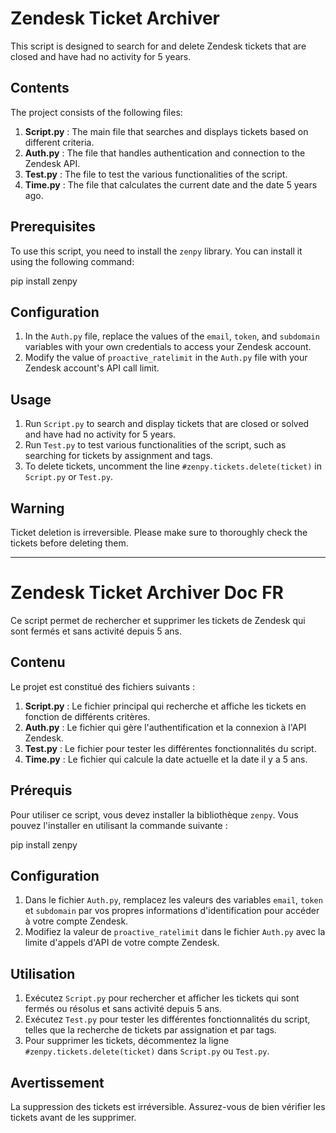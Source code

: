 # Zendesk Ticket Archiver

This script is designed to search for and delete Zendesk tickets that are closed and have had no activity for 5 years.

## Contents

The project consists of the following files:

1. **Script.py** : The main file that searches and displays tickets based on different criteria.
2. **Auth.py** : The file that handles authentication and connection to the Zendesk API.
3. **Test.py** : The file to test the various functionalities of the script.
4. **Time.py** : The file that calculates the current date and the date 5 years ago.

## Prerequisites

To use this script, you need to install the `zenpy` library. You can install it using the following command:

pip install zenpy


## Configuration

1. In the `Auth.py` file, replace the values of the `email`, `token`, and `subdomain` variables with your own credentials to access your Zendesk account.
2. Modify the value of `proactive_ratelimit` in the `Auth.py` file with your Zendesk account's API call limit.

## Usage

1. Run `Script.py` to search and display tickets that are closed or solved and have had no activity for 5 years.
2. Run `Test.py` to test various functionalities of the script, such as searching for tickets by assignment and tags.
3. To delete tickets, uncomment the line `#zenpy.tickets.delete(ticket)` in `Script.py` or `Test.py`.

## Warning

Ticket deletion is irreversible. Please make sure to thoroughly check the tickets before deleting them.

---

# Zendesk Ticket Archiver Doc FR

Ce script permet de rechercher et supprimer les tickets de Zendesk qui sont fermés et sans activité depuis 5 ans.

## Contenu

Le projet est constitué des fichiers suivants :

1. **Script.py** : Le fichier principal qui recherche et affiche les tickets en fonction de différents critères.
2. **Auth.py** : Le fichier qui gère l'authentification et la connexion à l'API Zendesk.
3. **Test.py** : Le fichier pour tester les différentes fonctionnalités du script.
4. **Time.py** : Le fichier qui calcule la date actuelle et la date il y a 5 ans.

## Prérequis

Pour utiliser ce script, vous devez installer la bibliothèque `zenpy`. Vous pouvez l'installer en utilisant la commande suivante :

pip install zenpy

## Configuration

1. Dans le fichier `Auth.py`, remplacez les valeurs des variables `email`, `token` et `subdomain` par vos propres informations d'identification pour accéder à votre compte Zendesk.
2. Modifiez la valeur de `proactive_ratelimit` dans le fichier `Auth.py` avec la limite d'appels d'API de votre compte Zendesk.

## Utilisation

1. Exécutez `Script.py` pour rechercher et afficher les tickets qui sont fermés ou résolus et sans activité depuis 5 ans.
2. Exécutez `Test.py` pour tester les différentes fonctionnalités du script, telles que la recherche de tickets par assignation et par tags.
3. Pour supprimer les tickets, décommentez la ligne `#zenpy.tickets.delete(ticket)` dans `Script.py` ou `Test.py`.

## Avertissement

La suppression des tickets est irréversible. Assurez-vous de bien vérifier les tickets avant de les supprimer.
